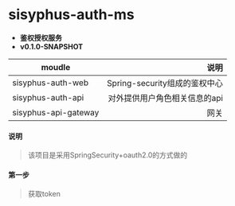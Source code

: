 ﻿# sisyphus-auth-ms
* **鉴权授权服务**
* **v0.1.0-SNAPSHOT**


| moudle     | 说明    |
| --------   | -----:   |
| sisyphus-auth-web        | Spring-security组成的鉴权中心     |
| sisyphus-auth-api        | 对外提供用户角色相关信息的api      | 
| sisyphus-api-gateway     | 网关     |
#### 说明
> 该项目是采用SpringSecurity+oauth2.0的方式做的 
 
 
    
#### 第一步
> 获取token